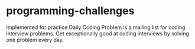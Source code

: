 # programming-challenges
Implemented for practice
Daily Coding Problem is a mailing list for coding interview problems. Get exceptionally good at coding interviews by solving one problem every day.
